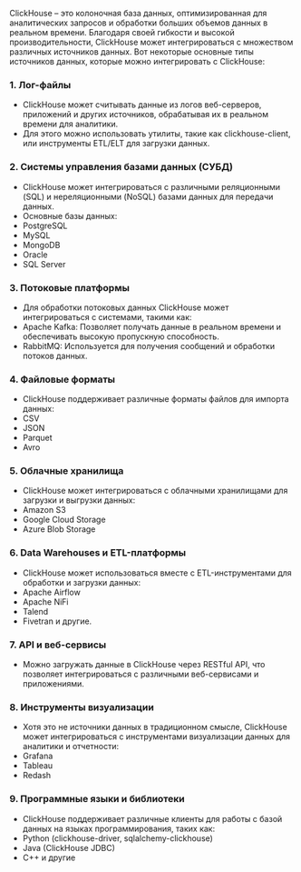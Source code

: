 ClickHouse – это колоночная база данных, оптимизированная для аналитических запросов и обработки больших объемов данных в реальном времени. Благодаря своей гибкости и высокой производительности, ClickHouse может интегрироваться с множеством различных источников данных. Вот некоторые основные типы источников данных, которые можно интегрировать с ClickHouse:

### 1. Лог-файлы
- ClickHouse может считывать данные из логов веб-серверов, приложений и других источников, обрабатывая их в реальном времени для аналитики.
- Для этого можно использовать утилиты, такие как clickhouse-client, или инструменты ETL/ELT для загрузки данных.

### 2. Системы управления базами данных (СУБД)
- ClickHouse может интегрироваться с различными реляционными (SQL) и нереляционными (NoSQL) базами данных для передачи данных.
- Основные базы данных:
- PostgreSQL
- MySQL
- MongoDB
- Oracle
- SQL Server

### 3. Потоковые платформы
- Для обработки потоковых данных ClickHouse может интегрироваться с системами, такими как:
- Apache Kafka: Позволяет получать данные в реальном времени и обеспечивать высокую пропускную способность.
- RabbitMQ: Используется для получения сообщений и обработки потоков данных.

### 4. Файловые форматы
- ClickHouse поддерживает различные форматы файлов для импорта данных:
- CSV
- JSON
- Parquet
- Avro

### 5. Облачные хранилища
- ClickHouse может интегрироваться с облачными хранилищами для загрузки и выгрузки данных:
- Amazon S3
- Google Cloud Storage
- Azure Blob Storage

### 6. Data Warehouses и ETL-платформы
- ClickHouse может использоваться вместе с ETL-инструментами для обработки и загрузки данных:
- Apache Airflow
- Apache NiFi
- Talend
- Fivetran и другие.

### 7. API и веб-сервисы
- Можно загружать данные в ClickHouse через RESTful API, что позволяет интегрироваться с различными веб-сервисами и приложениями.

### 8. Инструменты визуализации
- Хотя это не источники данных в традиционном смысле, ClickHouse может интегрироваться с инструментами визуализации данных для аналитики и отчетности:
- Grafana
- Tableau
- Redash

### 9. Программные языки и библиотеки
- ClickHouse поддерживает различные клиенты для работы с базой данных на языках программирования, таких как:
- Python (clickhouse-driver, sqlalchemy-clickhouse)
- Java (ClickHouse JDBC)
- C++ и другие

